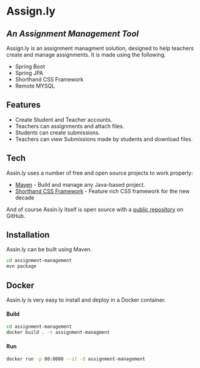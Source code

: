 # Assign.ly‎
## _An Assignment Management Tool_

Assign.ly‎ is an assignment managment solution, designed to help teachers create and manage assignments.
It is made using the following.
- Spring Boot
- Spring JPA
- Shorthand CSS Framework
- Remote MYSQL

## Features

- Create Student and Teacher accounts.
- Teachers can assignments and attach files.
- Students can create submissions.
- Teachers can view Submissions made by students and download files.

## Tech

Assin.ly‎ uses a number of free and open source projects to work properly:

- [Maven] -  Build and manage any Java-based project.
- [Shorthand CSS Framework] - Feature rich CSS framework for the new decade

And of course Assin.ly‎ itself is open source with a [public repository]
 on GitHub.

## Installation

Assin.ly‎ can be built using Maven.

```sh
cd assignment-management
mvn package
```

## Docker

Assin.ly‎ is very easy to install and deploy in a Docker container.

#### Build
```sh
cd assignment-management
docker build . -t assignment-managment
```
#### Run
```sh
docker run -p 80:8080 --it -d assignment-management
```

   [Shorthand CSS Framework]: <https://github.com/shorthandcss/shorthand>
   [Maven]: <https://maven.apache.org/>
   [Srping Boot]: <https://github.com/spring-projects/spring-boot>
   [public repository]: <https://github.com/upsurge0/assignment-management>

